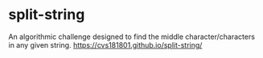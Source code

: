 # split-string
An algorithmic challenge designed to find the middle character/characters in any given string.
https://cvs181801.github.io/split-string/
